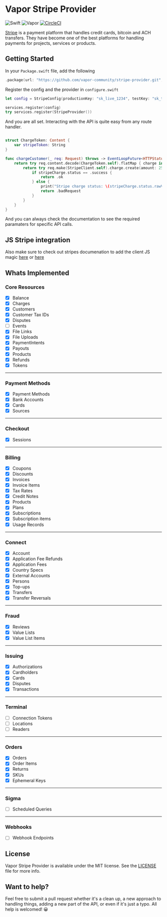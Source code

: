 # Vapor Stripe Provider

![Swift](https://img.shields.io/badge/swift-5-lightgrey.svg?style=for-the-badge)
![Vapor](https://img.shields.io/badge/vapor-4-lightgrey.svg?style=for-the-badge)
[![CircleCI](https://circleci.com/gh/vapor-community/stripe-provider.svg?style=svg)](https://circleci.com/gh/vapor-community/stripe-provider)

[Stripe][stripe_home] is a payment platform that handles credit cards, bitcoin and ACH transfers. They have become one of the best platforms for handling payments for projects, services or products.

## Getting Started
In your `Package.swift` file, add the following

~~~~swift
.package(url: "https://github.com/vapor-community/stripe-provider.git", from: "2.2.0")
~~~~

Register the config and the provider in `configure.swift`
~~~~swift
let config = StripeConfig(productionKey: "sk_live_1234", testKey: "sk_test_1234")

services.register(config)
try services.register(StripeProvider())
~~~~

And you are all set. Interacting with the API is quite easy from any route handler.
~~~~swift

struct ChargeToken: Content {
    var stripeToken: String
}

func chargeCustomer(_ req: Request) throws -> EventLoopFuture<HTTPStatus> {
    return try req.content.decode(ChargeToken.self).flatMap { charge in
        return try req.make(StripeClient.self).charge.create(amount: 2500, currency: .usd, source: charge.stripeToken).map { stripeCharge in
            if stripeCharge.status == .success {
                return .ok
            } else {
                print("Stripe charge status: \(stripeCharge.status.rawValue)")
                return .badRequest
            }
        }
    }
}
~~~~

And you can always check the documentation to see the required paramaters for specific API calls.

## JS Stripe integration

Also make sure to check out stripes documenation to add the client JS magic [here]( https://stripe.com/docs/checkout#integration-simple) or [here](https://stripe.com/docs/checkout#integration-custom)

## Whats Implemented

### Core Resources
* [x] Balance
* [x] Charges
* [x] Customers
* [x] Customer Tax IDs
* [x] Disputes  
* [ ] Events
* [x] File Links
* [x] File Uploads
* [x] PaymentIntents
* [x] Payouts
* [x] Products
* [x] Refunds
* [x] Tokens
---
### Payment Methods
* [x] Payment Methods
* [x] Bank Accounts
* [x] Cards
* [x] Sources
---
### Checkout
* [x] Sessions
---
### Billing
* [x] Coupons
* [x] Discounts
* [x] Invoices
* [x] Invoice Items
* [x] Tax Rates
* [x] Credit Notes
* [x] Products
* [x] Plans
* [x] Subscriptions
* [x] Subscription items
* [x] Usage Records
---
### Connect
* [x] Account
* [x] Application Fee Refunds
* [x] Application Fees
* [x] Country Specs
* [x] External Accounts
* [x] Persons
* [x] Top-ups
* [x] Transfers
* [x] Transfer Reversals
---
### Fraud
* [x] Reviews
* [x] Value Lists
* [x] Value List Items
---
### Issuing
* [x] Authorizations
* [x] Cardholders
* [x] Cards
* [x] Disputes
* [x] Transactions
---
### Terminal
* [ ] Connection Tokens
* [ ] Locations
* [ ] Readers
---
### Orders
* [x] Orders
* [x] Order Items
* [x] Returns
* [x] SKUs
* [x] Ephemeral Keys
---
### Sigma
* [ ] Scheduled Queries
---
### Webhooks
* [ ] Webhook Endpoints

[stripe_home]: http://stripe.com "Stripe"
[stripe_api]: https://stripe.com/docs/api "Stripe API Endpoints"

## License

Vapor Stripe Provider is available under the MIT license. See the [LICENSE](LICENSE) file for more info.

## Want to help?
Feel free to submit a pull request whether it's a clean up, a new approach to handling things, adding a new part of the API, or even if it's just a typo. All help is welcomed! 😀
